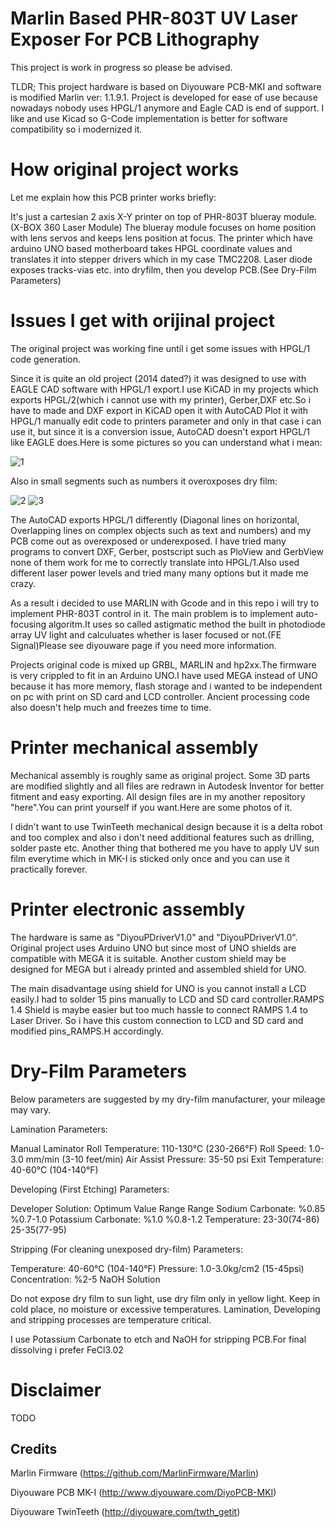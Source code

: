 # Marlin Based PHR-803T UV Laser Exposer For PCB Lithography
This project is work in progress so please be advised.

TLDR; This project hardware is based on Diyouware PCB-MKI and software is modified Marlin ver: 1.1.9.1. Project is developed for ease of use because nowadays nobody uses HPGL/1 anymore and Eagle CAD is end of support. I like and use Kicad so G-Code implementation is better for software compatibility so i modernized it.

# How original project works

Let me explain how this PCB printer works briefly:

It's just a cartesian 2 axis X-Y printer on top of PHR-803T blueray module.(X-BOX 360 Laser Module)
The blueray module focuses on home position with lens servos and keeps lens position at focus.
The printer which have arduino UNO based motherboard takes HPGL coordinate values and translates it into stepper drivers which in my case TMC2208.
Laser diode exposes tracks-vias etc. into dryfilm, then you develop PCB.(See Dry-Film Parameters)



# Issues I get with orijinal project

The original project was working fine until i get some issues with HPGL/1 code generation.

Since it is quite an old project (2014 dated?) it was designed to use with EAGLE CAD software with HPGL/1 export.I use KiCAD in my projects which exports HPGL/2(which i cannot use with my printer), Gerber,DXF etc.So i have to made and DXF export in KiCAD open it with AutoCAD Plot it with HPGL/1 manually edit code to printers parameter and only in that case i can use it, but since it is a conversion issue, AutoCAD doesn't export HPGL/1 like EAGLE does.Here is some pictures so you can understand what i mean:

![1](https://github.com/Retro-Fitt/Marlin-PHR-803T-UV-Laser-Exposer/assets/5271947/54075124-6101-4d57-805a-f69586c75d06)


Also in small segments such as numbers it overoxposes dry film:

![2](https://github.com/Retro-Fitt/Marlin-PHR-803T-UV-Laser-Exposer/assets/5271947/7c11c516-0669-4809-9e1d-7f629971bd88)
![3](https://github.com/Retro-Fitt/Marlin-PHR-803T-UV-Laser-Exposer/assets/5271947/77758d1e-8b81-4837-9713-8086d0e6d170)

The AutoCAD exports HPGL/1 differently (Diagonal lines on horizontal, Overlapping lines on complex objects such as text and numbers) and my PCB come out as overexposed or underexposed. I have tried many programs to convert DXF, Gerber, postscript such as PloView and GerbView none of them work for me to correctly translate into HPGL/1.Also used different laser power levels and tried many many options but it made me crazy.

As a result i decided to use MARLIN with Gcode and in this repo i will try to implement PHR-803T control in it.
The main problem is to implement auto-focusing algoritm.It uses so called astigmatic method the built in photodiode array UV light and calculuates whether is laser focused or not.(FE Signal)Please see diyouware page if you need more information.

Projects original code is mixed up GRBL, MARLIN and hp2xx.The firmware is very crippled to fit in an Arduino UNO.I have used MEGA instead of UNO because it has more memory, flash storage and i wanted to be independent on pc with print on SD card and LCD controller. Ancient processing code also doesn't help much and freezes time to time.

# Printer mechanical assembly
Mechanical assembly is roughly same as original project. Some 3D parts are modified slightly and all files are redrawn in Autodesk Inventor for better fitment and easy exporting. All design files are in my another repository "here".You can print yourself if you want.Here are some photos of it.

I didn't want to use TwinTeeth mechanical design because it is a delta robot and too complex and also i don't need additional features such as drilling, solder paste etc. Another thing that bothered me you have to apply UV sun film everytime which in MK-I is sticked only once and you can use it practically forever. 

# Printer electronic assembly
The hardware is same as "DiyouPDriverV1.0" and "DiyouPDriverV1.0". Original project uses Arduino UNO but since most of UNO shields are compatible with MEGA it is suitable. Another custom shield may be designed for MEGA but i already printed and assembled shield for UNO.

The main disadvantage using shield for UNO is you cannot install a LCD easily.I had to solder 15 pins manually to LCD and SD card controller.RAMPS 1.4 Shield is maybe easier but too much hassle to connect RAMPS 1.4 to Laser Driver. So i have this custom connection to LCD and SD card and modified pins_RAMPS.H accordingly.

# Dry-Film Parameters

Below parameters are suggested by my dry-film manufacturer, your mileage may vary.

Lamination Parameters:

Manual Laminator
Roll Temperature: 110-130°C (230-266°F)
Roll Speed: 1.0-3.0 mm/min (3-10 feet/min)
Air Assist Pressure: 35-50 psi
Exit Temperature: 40-60°C (104-140°F)

Developing (First Etching) Parameters:

Developer Solution:         Optimum Value Range        Range
Sodium Carbonate:           %0.85                      %0.7-1.0
Potassium Carbonate:        %1.0                       %0.8-1.2
Temperature:                23-30(74-86)               25-35(77-95)

Stripping (For cleaning unexposed dry-film) Parameters:

Temperature:                40-60°C (104-140°F)
Pressure:                   1.0-3.0kg/cm2 (15-45psi)
Concentration:              %2-5 NaOH Solution

Do not expose dry film to sun light, use dry film only in yellow light.
Keep in cold place, no moisture or excessive temperatures.
Lamination, Developing and stripping processes are temperature critical.

I use Potassium Carbonate to etch and NaOH for stripping PCB.For final dissolving i prefer FeCl3.02

# Disclaimer
TODO
## Credits
Marlin Firmware (https://github.com/MarlinFirmware/Marlin)

Diyouware PCB MK-I (http://www.diyouware.com/DiyoPCB-MKI)

Diyouware TwinTeeth (http://diyouware.com/twth_getit)


